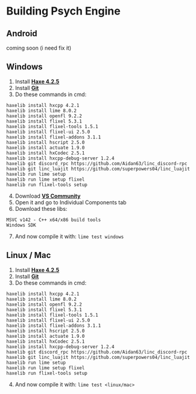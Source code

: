 # Building Psych Engine

## Android
coming soon (i need fix it)

## Windows
1. Install [**Haxe 4.2.5**](https://haxe.org/download/version/4.2.5)
2. Install [**Git**](https://git-scm.com/downloads)
3. Do these commands in cmd:
```
haxelib install hxcpp 4.2.1
haxelib install lime 8.0.2
haxelib install openfl 9.2.2
haxelib install flixel 5.3.1
haxelib install flixel-tools 1.5.1
haxelib install flixel-ui 2.5.0
haxelib install flixel-addons 3.1.1
haxelib install hscript 2.5.0
haxelib install actuate 1.9.0
haxelib install hxCodec 2.5.1
haxelib install hxcpp-debug-server 1.2.4
haxelib git discord_rpc https://github.com/Aidan63/linc_discord-rpc
haxelib git linc_luajit https://github.com/superpowers04/linc_luajit
haxelib run lime setup
haxelib run lime setup flixel
haxelib run flixel-tools setup
```
4. Download [**VS Community**](https://visualstudio.microsoft.com/downloads/)
5. Open it and go to Individual Components tab
6. Download these libs:
```
MSVC v142 - C++ x64/x86 build tools
Windows SDK
```
7. And now compile it with: `lime test windows`

## Linux / Mac
1. Install [**Haxe 4.2.5**](https://haxe.org/download/version/4.2.5)
2. Install [**Git**](https://git-scm.com/downloads)
3. Do these commands in cmd:
```
haxelib install hxcpp 4.2.1
haxelib install lime 8.0.2
haxelib install openfl 9.2.2
haxelib install flixel 5.3.1
haxelib install flixel-tools 1.5.1
haxelib install flixel-ui 2.5.0
haxelib install flixel-addons 3.1.1
haxelib install hscript 2.5.0
haxelib install actuate 1.9.0
haxelib install hxCodec 2.5.1
haxelib install hxcpp-debug-server 1.2.4
haxelib git discord_rpc https://github.com/Aidan63/linc_discord-rpc
haxelib git linc_luajit https://github.com/superpowers04/linc_luajit
haxelib run lime setup
haxelib run lime setup flixel
haxelib run flixel-tools setup
```
4. And now compile it with: `lime test <linux/mac>`